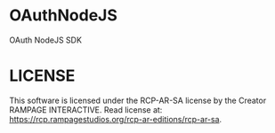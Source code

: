 # OAuthNodeJS
OAuth NodeJS SDK

# LICENSE
This software is licensed under the RCP-AR-SA license by the Creator RAMPAGE INTERACTIVE. Read license at: https://rcp.rampagestudios.org/rcp-ar-editions/rcp-ar-sa.
